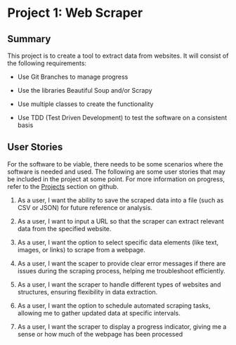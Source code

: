 # Project 1: Web Scraper

## Summary

This project is to create a tool to extract data from websites. It will consist of the following requirements:

 - Use Git Branches to manage progress

 - Use the libraries Beautiful Soup and/or Scrapy

 - Use multiple classes to create the functionality

 - Use TDD (Test Driven Development) to test the software on a consistent basis

## User Stories

For the software to be viable, there needs to be some scenarios where the software is needed and used. The following are some user stories that may be included in the project at some point. For more information on progress, refer to the [Projects](https://github.com/users/joschp01/projects/1) section on github.

1. As a user, I want the ability to save the scraped data into a file (such as CSV or JSON) for future reference or analysis.

2. As a user, I want to input a URL so that the scraper can extract relevant data from the specified website.

3. As a user, I want the option to select specific data elements (like text, images, or links) to scrape from a webpage.

4. As a user, I want the scaper to provide clear error messages if there are issues during the scraping process, helping me troubleshoot efficiently.

5. As a user, I want the scraper to handle different types of websites and structures, ensuring flexibility in data extraction.

6. As a user, I want the option to schedule automated scraping tasks, allowing me to gather updated data at specific intervals.

7. As a user, I want the scraper to display a progress indicator, giving me a sense or how much of the webpage has been processed